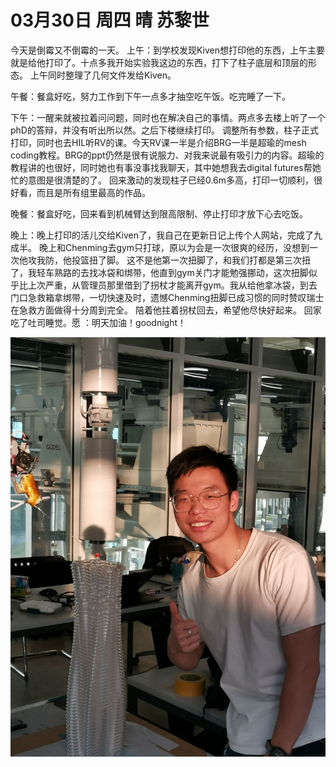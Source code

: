 # 03月30日 周四 晴 苏黎世

今天是倒霉又不倒霉的一天。
上午：到学校发现Kiven想打印他的东西，上午主要就是给他打印了。十点多我开始实验我这边的东西，打下了柱子底层和顶层的形态。
上午同时整理了几何文件发给Kiven。

午餐：餐盒好吃，努力工作到下午一点多才抽空吃午饭。吃完睡了一下。

下午：一醒来就被拉着问问题，同时也在解决自己的事情。两点多去楼上听了一个phD的答辩，并没有听出所以然。之后下楼继续打印。
调整所有参数，柱子正式打印，同时也去HIL听RV的课。今天RV课一半是介绍BRG一半是超瑜的mesh coding教程。BRG的ppt仍然是很有说服力、对我来说最有吸引力的内容。超瑜的教程讲的也很好，同时她也有事没事找我聊天，其中她想我去digital futures帮她忙的意图是很清楚的了。
回来激动的发现柱子已经0.6m多高，打印一切顺利，很好看，而且是所有组里最高的作品。

晚餐：餐盒好吃，回来看到机械臂达到限高限制、停止打印才放下心去吃饭。

晚上：晚上打印的活儿交给Kiven了，我自己在更新日记上传个人网站，完成了九成半。
晚上和Chenming去gym只打球，原以为会是一次很爽的经历，没想到一次他攻我防，他投篮扭了脚。
这不是他第一次扭脚了，和我们打都是第三次扭了，我轻车熟路的去找冰袋和绑带，他直到gym关门才能勉强挪动，这次扭脚似乎比上次严重，从管理员那里借到了拐杖才能离开gym。我从给他拿冰袋，到去门口急救箱拿绑带，一切快速及时，遗憾Chenming扭脚已成习惯的同时赞叹瑞士在急救方面做得十分周到完全。
陪着他拄着拐杖回去，希望他尽快好起来。
回家吃了吐司睡觉。愿 ：明天加油！goodnight！


![image](images\\642611ea51f83eaf9374dd28.jpg)




